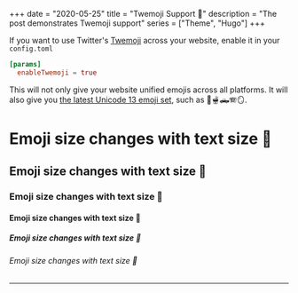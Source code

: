 +++
date = "2020-05-25"
title = "Twemoji Support 🤩"
description = "The post demonstrates Twemoji support"
series = ["Theme", "Hugo"]
+++

If you want to use Twitter's [Twemoji](https://twemoji.twitter.com/) across your website, enable it in your `config.toml`
```toml
[params]
  enableTwemoji = true
```

This will not only give your website unified emojis across all platforms. It will also give you [the latest Unicode 13 emoji set](https://blog.emojipedia.org/twemoji-13-0-emoji-changelog/), such as 🧋🫕🛻🪗🪞.

# Emoji size changes with text size 🤩
## Emoji size changes with text size 🤩
### Emoji size changes with text size 🤩
#### Emoji size changes with text size 🤩
##### Emoji size changes with text size 🤩
###### Emoji size changes with text size 🤩

---
